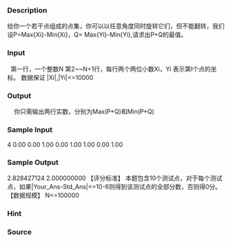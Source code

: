 
### Description
给你一个若干点组成的点集，你可以以任意角度同时旋转它们，但不能翻转，我们设P=Max{Xi}-Min{Xi}，Q= Max{Yi}-Min{Yi},请求出P+Q的最值。
### Input
 
第一行，一个整数N
第2~~N+1行，每行两个两位小数Xi，Yi 表示第I个点的坐标。
数据保证 |Xi|,|Yi|<=10000
### Output
    你只需输出两行实数，分别为Max(P+Q)和Min(P+Q)
### Sample Input
4
0.00 0.00
1.00 0.00
1.00 1.00
0.00 1.00

### Sample Output
2.828427124
2.000000000
【评分标准】
       本题包含10个测试点，对于每个测试点，如果|Your_Ans-Std_Ans|<=10-6则得到该测试点的全部分数，否则得0分。
【数据规模】
     N<=100000
### Hint

### Source
